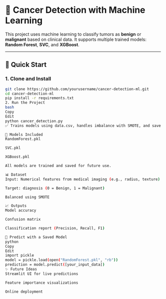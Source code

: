 # 🧬 Cancer Detection with Machine Learning

This project uses machine learning to classify tumors as **benign** or **malignant** based on clinical data. It supports multiple trained models: **Random Forest**, **SVC**, and **XGBoost**.

---

## 🚀 Quick Start

### 1. Clone and Install
```bash
git clone https://github.com/yourusername/cancer-detection-ml.git
cd cancer-detection-ml
pip install -r requirements.txt
2. Run the Project
bash
Copy
Edit
python cancer_detection.py
✅ Trains models using data.csv, handles imbalance with SMOTE, and saves models as .pkl files.

🧠 Models Included
RandomForest.pkl

SVC.pkl

XGBoost.pkl

All models are trained and saved for future use.

📊 Dataset
Input: Numerical features from medical imaging (e.g., radius, texture)

Target: diagnosis (0 = Benign, 1 = Malignant)

Balanced using SMOTE

📈 Outputs
Model accuracy

Confusion matrix

Classification report (Precision, Recall, F1)

🔮 Predict with a Saved Model
python
Copy
Edit
import pickle
model = pickle.load(open("RandomForest.pkl", "rb"))
prediction = model.predict([your_input_data])
✨ Future Ideas
Streamlit UI for live predictions

Feature importance visualizations

Online deployment

